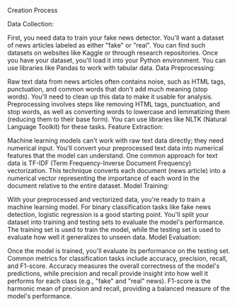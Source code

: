 Creation Process

Data Collection:

First, you need data to train your fake news detector. You'll want a dataset of news articles labeled as either "fake" or "real". You can find such datasets on websites like Kaggle or through research repositories.
Once you have your dataset, you'll load it into your Python environment. You can use libraries like Pandas to work with tabular data.
Data Preprocessing:

Raw text data from news articles often contains noise, such as HTML tags, punctuation, and common words that don't add much meaning (stop words). You'll need to clean up this data to make it usable for analysis.
Preprocessing involves steps like removing HTML tags, punctuation, and stop words, as well as converting words to lowercase and lemmatizing them (reducing them to their base form). You can use libraries like NLTK (Natural Language Toolkit) for these tasks.
Feature Extraction:

Machine learning models can't work with raw text data directly; they need numerical input. You'll convert your preprocessed text data into numerical features that the model can understand.
One common approach for text data is TF-IDF (Term Frequency-Inverse Document Frequency) vectorization. This technique converts each document (news article) into a numerical vector representing the importance of each word in the document relative to the entire dataset.
Model Training:

With your preprocessed and vectorized data, you're ready to train a machine learning model. For binary classification tasks like fake news detection, logistic regression is a good starting point.
You'll split your dataset into training and testing sets to evaluate the model's performance. The training set is used to train the model, while the testing set is used to evaluate how well it generalizes to unseen data.
Model Evaluation:

Once the model is trained, you'll evaluate its performance on the testing set. Common metrics for classification tasks include accuracy, precision, recall, and F1-score.
Accuracy measures the overall correctness of the model's predictions, while precision and recall provide insight into how well it performs for each class (e.g., "fake" and "real" news). F1-score is the harmonic mean of precision and recall, providing a balanced measure of the model's performance.